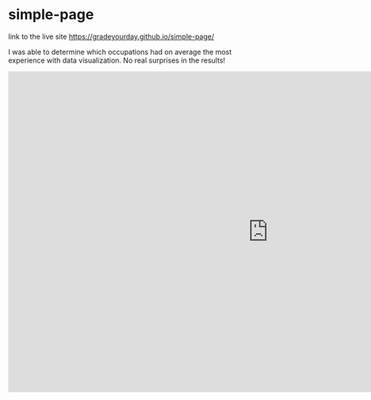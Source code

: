 # simple-page

link to the live site https://gradeyourday.github.io/simple-page/

I was able to determine which occupations had on average the most experience with data visualization.  No real surprises in the results!

<iframe width="1047.1698113207547" height="647.5" seamless frameborder="0" scrolling="no" src="https://docs.google.com/spreadsheets/d/1mSNutDTvVzNU0FV0jNHxJssyCUkeQoiPw8tT8PxjvYk/pubchart?oid=535380311&amp;format=interactive"></iframe>
